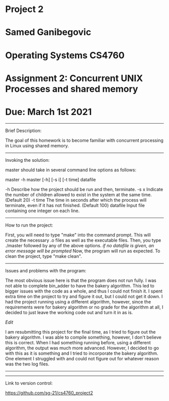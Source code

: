 # Project 2

# Samed Ganibegovic
# Operating Systems CS4760

# Assignment 2: Concurrent UNIX Processes and shared memory
# Due: March 1st 2021


--------------------------------------------------------------------------------------------------------

Brief Description: 

The goal of this homework is to become familiar with concurrent processing in Linux using shared memory.  

--------------------------------------------------------------------------------------------------------

Invoking the solution:

master should take in several command line options as follows:

master -h master [-h] [-s i] [-t time] datafile

-h          Describe how the project should be run and then, terminate.
-s x        Indicate the number of children allowed to exist in the system at the same time.  (Default 20)
-t time     The time in seconds after which the process will terminate, even if it has not finished.  (Default 100)
datafile    Input file containing one integer on each line.


--------------------------------------------------------------------------------------------------------

How to run the project: 

First, you will need to type "make" into the command prompt.
This will create the necessary .o files as well as the executable files.
Then, you type ./master followed by any of the above options. *if no datafile is given, an error message will be prompted*
Now, the program will run as expected.
To clean the project, type "make clean".

--------------------------------------------------------------------------------------------------------

Issues and problems with the program:

The most obvious issue here is that the program does not run fully. I was not able to complete bin_adder to have the bakery algorithm.
This led to bigger issues with the code as a whole, and thus I could not finish it.
I spent extra time on the project to try and figure it out, but I could not get it down.
I had the project running using a different algorithm, however, since the requirements were for bakery algorithm or no grade for the algorithm at all, 
I decided to just leave the working code out and turn it in as is.


*Edit*

I am resubmitting this project for the final time, as I tried to figure out the bakery algorithm.
I was able to compile something, however, I don't believe this is correct.
When I had something running before, using a different algorithm, the output was much more advanced.
However, I decided to go with this as it is something and I tried to incorporate the bakery algorithm. 
One element I struggled with and could not figure out for whatever reason was the two log files.

*****

--------------------------------------------------------------------------------------------------------

Link to version control:

https://github.com/sg-21/cs4760_project2 
